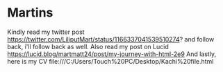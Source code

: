 # Martins
Kindly read my twitter post https://twitter.com/LiliputMart/status/1166337041539510274? and follow back, i'll follow back as well.
Also read my post on Lucid https://lucid.blog/martmatt24/post/my-journey-with-html-2e9
And lastly, here is my CV file:///C:/Users/Touch%20PC/Desktop/Kachi%20file.html
